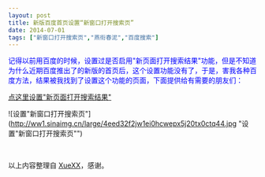 ```yaml
---
layout: post
title: 新版百度首页设置“新窗口打开搜索页”
date: 2014-07-01
tags: ["新窗口打开搜索页","燕衔春泥","百度搜索"]
---
```


<!-- build time:Sat Jun 23 2018 12:05:16 GMT+0800 (中国标准时间) -->

<span style="color:#00f">记得以前用百度的时候，设置过是否启用"新页面打开搜索结果"功能，但是不知道为什么近期百度推出了的新版的首页后，这个设置功能没有了，于是，害我各种百度方法，结果被我找到了设置这个功能的页面，下面提供给有需要的朋友们：</span>

[点这里设置"新页面打开搜索结果"](http://www.baidu.com/home/page/show/setting#mod)

![设置"新窗口打开搜索页"](http://ww1.sinaimg.cn/large/4eed32f2jw1ei0hcwepx5j20tx0ctq44.jpg "设置"新窗口打开搜索页"")

&nbsp;

以上内容整理自 [XueXX](http://www.xuexx.com/archives/2656)，感谢。
<!-- rebuild by neat -->